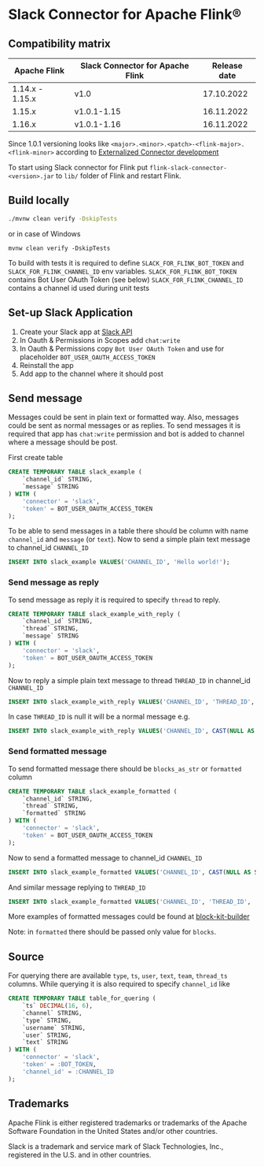 # Slack Connector for Apache Flink®

## Compatibility matrix

| Apache Flink    | Slack Connector for Apache Flink | Release date |
|-----------------|----------------------------------|--------------|
| 1.14.x - 1.15.x | v1.0                             | 17.10.2022   |
| 1.15.x          | v1.0.1-1.15                      | 16.11.2022   |
| 1.16.x          | v1.0.1-1.16                      | 16.11.2022   |

Since 1.0.1 versioning looks like `<major>.<minor>.<patch>-<flink-major>.<flink-minor>` 
according to [Externalized Connector development](https://cwiki.apache.org/confluence/display/FLINK/Externalized+Connector+development)

To start using Slack connector for Flink put `flink-slack-connector-<version>.jar`
to `lib/` folder of Flink and restart Flink.

## Build locally
```bash
./mvnw clean verify -DskipTests
```
or in case of Windows
```
mvnw clean verify -DskipTests
```
To build with tests it is required to define `SLACK_FOR_FLINK_BOT_TOKEN` and `SLACK_FOR_FLINK_CHANNEL_ID` env variables.
`SLACK_FOR_FLINK_BOT_TOKEN` contains Bot User OAuth Token (see below)
`SLACK_FOR_FLINK_CHANNEL_ID` contains a channel id used during unit tests

## Set-up Slack Application
1. Create your Slack app at [Slack API](https://api.slack.com/apps)
2. In Oauth & Permissions in Scopes add `chat:write`
3. In Oauth & Permissions copy `Bot User OAuth Token` and use for placeholder `BOT_USER_OAUTH_ACCESS_TOKEN`
4. Reinstall the app
5. Add app to the channel where it should post 

## Send message

Messages could be sent in plain text or formatted way. Also, messages could be sent as normal messages or as replies.
To send messages it is required that app has `chat:write` permission and bot is added to channel where a message should be post.

First create table
```sql
CREATE TEMPORARY TABLE slack_example (
    `channel_id` STRING,
    `message` STRING 
) WITH (
    'connector' = 'slack',
    'token' = BOT_USER_OAUTH_ACCESS_TOKEN
);
```
To be able to send messages in a table there should be column with name `channel_id` and `message` (or `text`).
Now to send a simple plain text message to channel_id `CHANNEL_ID`
```sql
INSERT INTO slack_example VALUES('CHANNEL_ID', 'Hello world!');
```

### Send message as reply
To send message as reply it is required to specify `thread` to reply.
```sql
CREATE TEMPORARY TABLE slack_example_with_reply (
    `channel_id` STRING,
    `thread` STRING,
    `message` STRING 
) WITH (
    'connector' = 'slack',
    'token' = BOT_USER_OAUTH_ACCESS_TOKEN
);
```
Now to reply a simple plain text message to thread `THREAD_ID` in channel_id `CHANNEL_ID`
```sql
INSERT INTO slack_example_with_reply VALUES('CHANNEL_ID', 'THREAD_ID', 'Hello world!');
```
In case `THREAD_ID` is null it will be a normal message e.g.
```sql
INSERT INTO slack_example_with_reply VALUES('CHANNEL_ID', CAST(NULL AS STRING), 'Hello world!');
```

### Send formatted message
To send formatted message there should be `blocks_as_str` or `formatted` column
```sql
CREATE TEMPORARY TABLE slack_example_formatted (
    `channel_id` STRING,
    `thread` STRING,
    `formatted` STRING 
) WITH (
    'connector' = 'slack',
    'token' = BOT_USER_OAUTH_ACCESS_TOKEN
);
```
Now to send a formatted message to channel_id `CHANNEL_ID`
```sql
INSERT INTO slack_example_formatted VALUES('CHANNEL_ID', CAST(NULL AS STRING), '[{"type": "divider"}]');
```
And similar message replying to `THREAD_ID`
```sql
INSERT INTO slack_example_formatted VALUES('CHANNEL_ID', 'THREAD_ID', '[{"type": "divider"}]');
```

More examples of formatted messages could be found at [block-kit-builder](https://app.slack.com/block-kit-builder)

Note: in `formatted` there should be passed only value for `blocks`.

## Source
For querying there are available `type`, `ts`, `user`, `text`, `team`, `thread_ts` columns.
While querying it is also required to specify `channel_id` like 
```sql
CREATE TEMPORARY TABLE table_for_quering (
    `ts` DECIMAL(16, 6),
    `channel` STRING,
    `type` STRING,
    `username` STRING,
    `user` STRING,
    `text` STRING 
) WITH (
    'connector' = 'slack',
    'token' = :BOT_TOKEN,
    'channel_id' = :CHANNEL_ID
);
```
## Trademarks

Apache Flink is either registered trademarks or trademarks of the Apache Software Foundation in the United States and/or other countries.

Slack is a trademark and service mark of Slack Technologies, Inc., registered in the U.S. and in other countries.
